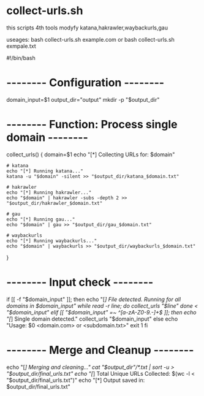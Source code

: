 # collect-urls.sh
this scripts 4th tools modyfy katana,hakrawler,waybackurls,gau

useages: bash collect-urls.sh example.com
or bash collect-urls.sh exmpale.txt


#!/bin/bash

# -------- Configuration --------
domain_input=$1
output_dir="output"
mkdir -p "$output_dir"

# -------- Function: Process single domain --------
collect_urls() {
    domain=$1
    echo "[*] Collecting URLs for: $domain"

    # katana
    echo "[*] Running katana..."
    katana -u "$domain" -silent >> "$output_dir/katana_$domain.txt"

    # hakrawler
    echo "[*] Running hakrawler..."
    echo "$domain" | hakrawler -subs -depth 2 >> "$output_dir/hakrawler_$domain.txt"

    # gau
    echo "[*] Running gau..."
    echo "$domain" | gau >> "$output_dir/gau_$domain.txt"

    # waybackurls
    echo "[*] Running waybackurls..."
    echo "$domain" | waybackurls >> "$output_dir/waybackurls_$domain.txt"
}

# -------- Input check --------
if [[ -f "$domain_input" ]]; then
    echo "[*] File detected. Running for all domains in $domain_input"
    while read -r line; do
        collect_urls "$line"
    done < "$domain_input"
elif [[ "$domain_input" =~ ^[a-zA-Z0-9.-]+$ ]]; then
    echo "[*] Single domain detected."
    collect_urls "$domain_input"
else
    echo "Usage: $0 <domain.com> or <subdomain.txt>"
    exit 1
fi

# -------- Merge and Cleanup --------
echo "[*] Merging and cleaning..."
cat "$output_dir"/*.txt | sort -u > "$output_dir/final_urls.txt"
echo "[*] Total Unique URLs Collected: $(wc -l < "$output_dir/final_urls.txt")"
echo "[*] Output saved in: $output_dir/final_urls.txt"
